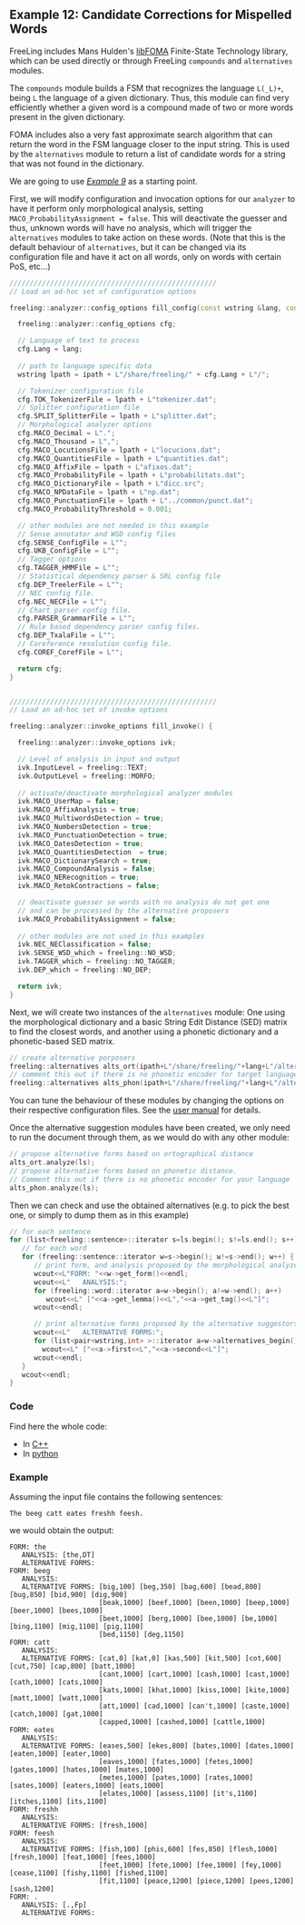 
## Example 12: Candidate Corrections for Mispelled Words

FreeLing includes Mans Hulden's [libFOMA](https://code.google.com/archive/p/foma/) Finite-State Technology library, which can be used directly or through FreeLing `compounds` and `alternatives` modules.

The `compounds` module builds a FSM that recognizes the language `L(_L)+`, being `L` the language of a given dictionary. Thus, this module can find very efficiently whether a given word is a compound made of two or more words present in the given dictionary.

FOMA includes also a very fast approximate search algorithm that can return the word in the FSM language closer to the input string. This is used by the `alternatives` module to return a list of candidate words for a string that was not found in the dictionary.

We are going to use [*Example 9*](example09.md) as a starting point.

First, we will modify configuration and invocation options for our `analyzer` to have it perform only morphological analysis, setting `MACO_ProbabilityAssignment = false`. This will deactivate the guesser and thus, unknown words will have no analysis, which will trigger the `alternatives` modules to take action on these words. (Note that this is the default behaviour of `alternatives`, but it can be changed via its configuration file and have it act on all words, only on words with certain PoS, etc...)

```C++
///////////////////////////////////////////////////
// Load an ad-hoc set of configuration options

freeling::analyzer::config_options fill_config(const wstring &lang, const wstring &ipath) {

  freeling::analyzer::config_options cfg;

  // Language of text to process
  cfg.Lang = lang;
 
  // path to language specific data
  wstring lpath = ipath + L"/share/freeling/" + cfg.Lang + L"/";

  // Tokenizer configuration file
  cfg.TOK_TokenizerFile = lpath + L"tokenizer.dat";
  // Splitter configuration file
  cfg.SPLIT_SplitterFile = lpath + L"splitter.dat";
  // Morphological analyzer options
  cfg.MACO_Decimal = L".";
  cfg.MACO_Thousand = L",";
  cfg.MACO_LocutionsFile = lpath + L"locucions.dat";
  cfg.MACO_QuantitiesFile = lpath + L"quantities.dat";
  cfg.MACO_AffixFile = lpath + L"afixos.dat";
  cfg.MACO_ProbabilityFile = lpath + L"probabilitats.dat";
  cfg.MACO_DictionaryFile = lpath + L"dicc.src";
  cfg.MACO_NPDataFile = lpath + L"np.dat";
  cfg.MACO_PunctuationFile = lpath + L"../common/punct.dat";
  cfg.MACO_ProbabilityThreshold = 0.001;

  // other modules are not needed in this example
  // Sense annotator and WSD config files
  cfg.SENSE_ConfigFile = L"";
  cfg.UKB_ConfigFile = L"";
  // Tagger options
  cfg.TAGGER_HMMFile = L"";
  // Statistical dependency parser & SRL config file
  cfg.DEP_TreelerFile = L"";
  // NEC config file. 
  cfg.NEC_NECFile = L"";
  // Chart parser config file. 
  cfg.PARSER_GrammarFile = L"";
  // Rule based dependency parser config files. 
  cfg.DEP_TxalaFile = L"";
  // Coreference resolution config file.
  cfg.COREF_CorefFile = L"";

  return cfg;
}


///////////////////////////////////////////////////
// Load an ad-hoc set of invoke options

freeling::analyzer::invoke_options fill_invoke() {

  freeling::analyzer::invoke_options ivk;

  // Level of analysis in input and output
  ivk.InputLevel = freeling::TEXT;
  ivk.OutputLevel = freeling::MORFO; 
  
  // activate/deactivate morphological analyzer modules
  ivk.MACO_UserMap = false;
  ivk.MACO_AffixAnalysis = true;
  ivk.MACO_MultiwordsDetection = true;
  ivk.MACO_NumbersDetection = true;
  ivk.MACO_PunctuationDetection = true;
  ivk.MACO_DatesDetection = true;
  ivk.MACO_QuantitiesDetection  = true;
  ivk.MACO_DictionarySearch = true;
  ivk.MACO_CompoundAnalysis = false;
  ivk.MACO_NERecognition = true;
  ivk.MACO_RetokContractions = false;

  // deactivate guesser so words with no analysis do not get one
  // and can be processed by the alternative proposers
  ivk.MACO_ProbabilityAssignment = false;
    
  // other modules are not used in this examples
  ivk.NEC_NEClassification = false; 
  ivk.SENSE_WSD_which = freeling::NO_WSD;
  ivk.TAGGER_which = freeling::NO_TAGGER;
  ivk.DEP_which = freeling::NO_DEP;

  return ivk;
}

```

Next, we will create two instances of the `alternatives` module:  One using the morphological dictionary and a basic String Edit Distance (SED) matrix to find the closest words, and another using a phonetic dictionary and a phonetic-based SED matrix.

```C++
// create alternative porposers
freeling::alternatives alts_ort(ipath+L"/share/freeling/"+lang+L"/alternatives-ort.dat");
// comment this out if there is no phonetic encoder for target language
freeling::alternatives alts_phon(ipath+L"/share/freeling/"+lang+L"/alternatives-phon.dat");
```

You can tune the behaviour of these modules by changing the options on their respective configuration files. 
See the [user manual](https://talp-upc.gitbooks.io/freeling-user-manual/content/modules/alternatives.html) for details.

Once the alternative suggestion modules have been created, we only need to run the document through them, as we would do with any other module:

```C++
// propose alternative forms based on ortographical distance
alts_ort.analyze(ls);
// propose alternative forms based on phonetic distance.
// Comment this out if there is no phonetic encoder for your language    
alts_phon.analyze(ls);
```

Then we can check and use the obtained alternatives (e.g. to pick the best one, or simply to dump them as in this example)

```C++
// for each sentence
for (list<freeling::sentence>::iterator s=ls.begin(); s!=ls.end(); s++) {
   // for each word
   for (freeling::sentence::iterator w=s->begin(); w!=s->end(); w++) {
      // print form, and analysis proposed by the morphological analyzer (if any)
      wcout<<L"FORM: "<<w->get_form()<<endl; 
      wcout<<L"   ANALYSIS:";
      for (freeling::word::iterator a=w->begin(); a!=w->end(); a++) 
         wcout<<L" ["<<a->get_lemma()<<L","<<a->get_tag()<<L"]";
      wcout<<endl;

      // print alternative forms proposed by the alternative suggestors
      wcout<<L"   ALTERNATIVE FORMS:";
      for (list<pair<wstring,int> >::iterator a=w->alternatives_begin(); a!=w->alternatives_end(); a++) 
        wcout<<L" ["<<a->first<<L","<<a->second<<L"]";
      wcout<<endl; 
   }
   wcout<<endl;
}
```


### Code

Find here the whole code:

* In [C++](code/example12.cc.md)
* In [python](code/example12.py.md)


### Example

Assuming the input file contains the following sentences:

    The beeg catt eates freshh feesh.

we would obtain the output:
```
FORM: the
   ANALYSIS: [the,DT]
   ALTERNATIVE FORMS:
FORM: beeg
   ANALYSIS:
   ALTERNATIVE FORMS: [big,100] [beg,350] [bag,600] [bead,800] [bug,850] [bid,900] [dig,900] 
                      [beak,1000] [beef,1000] [been,1000] [beep,1000] [beer,1000] [bees,1000] 
                      [beet,1000] [berg,1000] [bee,1000] [be,1000] [bing,1100] [mig,1100] [pig,1100] 
                      [bed,1150] [deg,1150]
FORM: catt
   ANALYSIS:
   ALTERNATIVE FORMS: [cat,0] [kat,0] [kas,500] [kit,500] [cot,600] [cut,750] [cap,800] [batt,1000]
                      [cant,1000] [cart,1000] [cash,1000] [cast,1000] [cath,1000] [cats,1000] 
                      [kats,1000] [khat,1000] [kiss,1000] [kite,1000] [matt,1000] [watt,1000] 
                      [att,1000] [cad,1000] [can't,1000] [caste,1000] [catch,1000] [gat,1000] 
                      [capped,1000] [cashed,1000] [cattle,1000]
FORM: eates
   ANALYSIS:
   ALTERNATIVE FORMS: [eases,500] [ekes,800] [bates,1000] [dates,1000] [eaten,1000] [eater,1000] 
                      [eaves,1000] [fates,1000] [fetes,1000] [gates,1000] [hates,1000] [mates,1000] 
                      [metes,1000] [pates,1000] [rates,1000] [sates,1000] [eaters,1000] [eats,1000] 
                      [elates,1000] [assess,1100] [it's,1100] [itches,1100] [its,1100]
FORM: freshh
   ANALYSIS:
   ALTERNATIVE FORMS: [fresh,1000] 
FORM: feesh
   ANALYSIS:
   ALTERNATIVE FORMS: [fish,100] [phis,600] [fes,850] [flesh,1000] [fresh,1000] [feat,1000] [fees,1000] 
                      [feet,1000] [fete,1000] [fee,1000] [fey,1000] [cease,1100] [fishy,1100] [fished,1100] 
                      [fit,1100] [peace,1200] [piece,1200] [pees,1200] [sash,1200] 
FORM: .
   ANALYSIS: [.,Fp]
   ALTERNATIVE FORMS:
```

